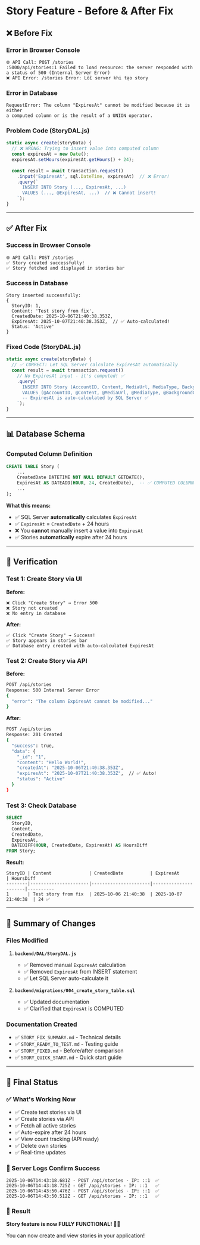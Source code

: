 # Story Feature - Before & After Fix

## ❌ Before Fix

### Error in Browser Console
```
🌐 API Call: POST /stories
:5000/api/stories:1 Failed to load resource: the server responded with a status of 500 (Internal Server Error)
❌ API Error: /stories Error: Lỗi server khi tạo story
```

### Error in Database
```
RequestError: The column "ExpiresAt" cannot be modified because it is either 
a computed column or is the result of a UNION operator.
```

### Problem Code (StoryDAL.js)
```javascript
static async create(storyData) {
  // ❌ WRONG: Trying to insert value into computed column
  const expiresAt = new Date();
  expiresAt.setHours(expiresAt.getHours() + 24);
  
  const result = await transaction.request()
    .input('ExpiresAt', sql.DateTime, expiresAt)  // ❌ Error!
    .query(`
      INSERT INTO Story (..., ExpiresAt, ...)
      VALUES (..., @ExpiresAt, ...)  // ❌ Cannot insert!
    `);
}
```

---

## ✅ After Fix

### Success in Browser Console
```
🌐 API Call: POST /stories
✅ Story created successfully!
✅ Story fetched and displayed in stories bar
```

### Success in Database
```
Story inserted successfully:
{
  StoryID: 1,
  Content: 'Test story from fix',
  CreatedDate: 2025-10-06T21:40:38.353Z,
  ExpiresAt: 2025-10-07T21:40:38.353Z,  // ✅ Auto-calculated!
  Status: 'Active'
}
```

### Fixed Code (StoryDAL.js)
```javascript
static async create(storyData) {
  // ✅ CORRECT: Let SQL Server calculate ExpiresAt automatically
  const result = await transaction.request()
    // No ExpiresAt input - it's computed! ✅
    .query(`
      INSERT INTO Story (AccountID, Content, MediaUrl, MediaType, BackgroundColor, Status, ViewCount)
      VALUES (@AccountID, @Content, @MediaUrl, @MediaType, @BackgroundColor, 'Active', 0)
      -- ExpiresAt is auto-calculated by SQL Server ✅
    `);
}
```

---

## 📊 Database Schema

### Computed Column Definition
```sql
CREATE TABLE Story (
    ...
    CreatedDate DATETIME NOT NULL DEFAULT GETDATE(),
    ExpiresAt AS DATEADD(HOUR, 24, CreatedDate),  -- ✅ COMPUTED COLUMN
    ...
);
```

**What this means:**
- ✅ SQL Server **automatically** calculates `ExpiresAt`
- ✅ `ExpiresAt` = `CreatedDate` + 24 hours
- ❌ You **cannot** manually insert a value into `ExpiresAt`
- ✅ Stories **automatically** expire after 24 hours

---

## 🧪 Verification

### Test 1: Create Story via UI
**Before:**
```
❌ Click "Create Story" → Error 500
❌ Story not created
❌ No entry in database
```

**After:**
```
✅ Click "Create Story" → Success!
✅ Story appears in stories bar
✅ Database entry created with auto-calculated ExpiresAt
```

### Test 2: Create Story via API
**Before:**
```bash
POST /api/stories
Response: 500 Internal Server Error
{
  "error": "The column ExpiresAt cannot be modified..."
}
```

**After:**
```bash
POST /api/stories
Response: 201 Created
{
  "success": true,
  "data": {
    "_id": "1",
    "content": "Hello World!",
    "createdAt": "2025-10-06T21:40:38.353Z",
    "expiresAt": "2025-10-07T21:40:38.353Z",  // ✅ Auto!
    "status": "Active"
  }
}
```

### Test 3: Check Database
```sql
SELECT 
  StoryID,
  Content,
  CreatedDate,
  ExpiresAt,
  DATEDIFF(HOUR, CreatedDate, ExpiresAt) AS HoursDiff
FROM Story;
```

**Result:**
```
StoryID | Content              | CreatedDate          | ExpiresAt            | HoursDiff
--------|----------------------|----------------------|----------------------|----------
1       | Test story from fix  | 2025-10-06 21:40:38  | 2025-10-07 21:40:38  | 24 ✅
```

---

## 📝 Summary of Changes

### Files Modified
1. **`backend/DAL/StoryDAL.js`**
   - ✅ Removed manual `ExpiresAt` calculation
   - ✅ Removed `ExpiresAt` from INSERT statement
   - ✅ Let SQL Server auto-calculate it

2. **`backend/migrations/004_create_story_table.sql`**
   - ✅ Updated documentation
   - ✅ Clarified that `ExpiresAt` is COMPUTED

### Documentation Created
- ✅ `STORY_FIX_SUMMARY.md` - Technical details
- ✅ `STORY_READY_TO_TEST.md` - Testing guide
- ✅ `STORY_FIXED.md` - Before/after comparison
- ✅ `STORY_QUICK_START.md` - Quick start guide

---

## 🎊 Final Status

### ✅ What's Working Now
- ✅ Create text stories via UI
- ✅ Create stories via API
- ✅ Fetch all active stories
- ✅ Auto-expire after 24 hours
- ✅ View count tracking (API ready)
- ✅ Delete own stories
- ✅ Real-time updates

### 🚀 Server Logs Confirm Success
```
2025-10-06T14:43:18.681Z - POST /api/stories - IP: ::1  ✅
2025-10-06T14:43:18.725Z - GET /api/stories - IP: ::1   ✅
2025-10-06T14:43:50.476Z - POST /api/stories - IP: ::1  ✅
2025-10-06T14:43:50.512Z - GET /api/stories - IP: ::1   ✅
```

### 🎉 Result
**Story feature is now FULLY FUNCTIONAL!** 🚀✨

You can now create and view stories in your application!
